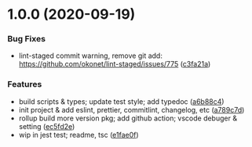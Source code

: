 <a name="1.0.0"></a>

# 1.0.0 (2020-09-19)

### Bug Fixes

- lint-staged commit warning, remove git add: https://github.com/okonet/lint-staged/issues/775 ([c3fa21a](https://github.com/Rain120/node-ts-quick-start/commit/c3fa21a))

### Features

- build scripts & types; update test style; add typedoc ([a6b88c4](https://github.com/Rain120/node-ts-quick-start/commit/a6b88c4))
- init project & add eslint, prettier, commitlint, changelog, etc ([a789c7d](https://github.com/Rain120/node-ts-quick-start/commit/a789c7d))
- rollup build more version pkg; add github action; vscode debuger & setting ([ec5fd2e](https://github.com/Rain120/node-ts-quick-start/commit/ec5fd2e))
- wip in jest test; readme, tsc ([e1fae0f](https://github.com/Rain120/node-ts-quick-start/commit/e1fae0f))
